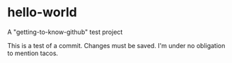 # hello-world
A "getting-to-know-github" test project

This is a test of a commit. Changes must be saved.
I'm under no obligation to mention tacos.
